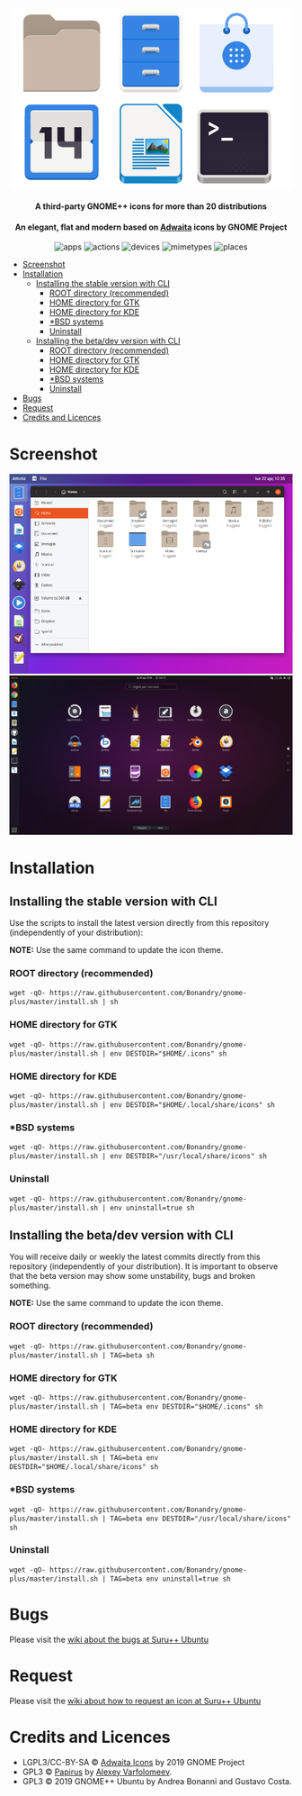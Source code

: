 <p align="center">
    <img src="images/logo.svg" alt="Logotype">
</p>

<h4 align="center">A third-party GNOME++ icons for more than 20 distributions </h4>
<h4 align="center">An elegant, flat and modern based on <a href="https://github.com/GNOME/adwaita-icon-theme">Adwaita</a> icons by GNOME Project</h4>

<p align="center">
  <img alt="apps" src="https://img.shields.io/badge/apps_icons-2170%2B-3584e4.svg?style=popout-square&logo=https://raw.githubusercontent.com/Bonandry/gnome-plus/master/gnome.svg?&colorA=a89888"/>
  <img alt="actions" src="https://img.shields.io/badge/actions_icons-920%2B-3584e4.svg?style=popout-square&logo=gnome?&colorA=a89888"/>
  <img alt="devices" src="https://img.shields.io/badge/devices_icons-80%2B-3584e4.svg?style=popout-square&logo=gnome?&colorA=a89888"/>
  <img alt="mimetypes" src="https://img.shields.io/badge/mimetypes_icons-610%2B-3584e4.svg?style=popout-square&logo=gnome?&colorA=a89888"/>
  <img alt="places" src="https://img.shields.io/badge/places_icons-70%2B-3584e4.svg?style=popout-square&logo=gnome?&colorA=a89888"/>
</p>

- [Screenshot](#screenshot)
- [Installation](#installation)
  - [Installing the stable version with CLI](#installing-the-stable-version-with-cli)
    - [ROOT directory (recommended)](#root-directory-recommended)
    - [HOME directory for GTK](#home-directory-for-gtk)
    - [HOME directory for KDE](#home-directory-for-kde)
    - [\*BSD systems](#bsd-systems)
    - [Uninstall](#uninstall)
  - [Installing the beta/dev version with CLI](#installing-the-betadev-version-with-cli)
    - [ROOT directory (recommended)](#root-directory-recommended-1)
    - [HOME directory for GTK](#home-directory-for-gtk-1)
    - [HOME directory for KDE](#home-directory-for-kde-1)
    - [\*BSD systems](#bsd-systems-1)
    - [Uninstall](#uninstall-1)
- [Bugs](#bugs)
- [Request](#request)
- [Credits and Licences](#credits-and-licences)

# Screenshot

![Screenshot 1](images/screenshot1.png)
![Screenshot 2](images/screenshot2.png)

# Installation

## Installing the stable version with CLI

Use the scripts to install the latest version directly from this repository (independently of your distribution):

**NOTE:** Use the same command to update the icon theme.

### ROOT directory (recommended)

```
wget -qO- https://raw.githubusercontent.com/Bonandry/gnome-plus/master/install.sh | sh
```

### HOME directory for GTK

```
wget -qO- https://raw.githubusercontent.com/Bonandry/gnome-plus/master/install.sh | env DESTDIR="$HOME/.icons" sh
```

### HOME directory for KDE

```
wget -qO- https://raw.githubusercontent.com/Bonandry/gnome-plus/master/install.sh | env DESTDIR="$HOME/.local/share/icons" sh
```

### \*BSD systems

```
wget -qO- https://raw.githubusercontent.com/Bonandry/gnome-plus/master/install.sh | env DESTDIR="/usr/local/share/icons" sh
```

### Uninstall

```
wget -qO- https://raw.githubusercontent.com/Bonandry/gnome-plus/master/install.sh | env uninstall=true sh
```

## Installing the beta/dev version with CLI

You will receive daily or weekly the latest commits directly from this repository (independently of your distribution). It is important to observe that the beta version may show some unstability, bugs and broken something. 

**NOTE:** Use the same command to update the icon theme.

### ROOT directory (recommended)

```
wget -qO- https://raw.githubusercontent.com/Bonandry/gnome-plus/master/install.sh | TAG=beta sh
```

### HOME directory for GTK

```
wget -qO- https://raw.githubusercontent.com/Bonandry/gnome-plus/master/install.sh | TAG=beta env DESTDIR="$HOME/.icons" sh
```

### HOME directory for KDE

```
wget -qO- https://raw.githubusercontent.com/Bonandry/gnome-plus/master/install.sh | TAG=beta env DESTDIR="$HOME/.local/share/icons" sh
```

### \*BSD systems

```
wget -qO- https://raw.githubusercontent.com/Bonandry/gnome-plus/master/install.sh | TAG=beta env DESTDIR="/usr/local/share/icons" sh
```

### Uninstall

```
wget -qO- https://raw.githubusercontent.com/Bonandry/gnome-plus/master/install.sh | TAG=beta env uninstall=true sh
```
# Bugs

Please visit the [wiki about the bugs at Suru++ Ubuntu](https://github.com/Bonandry/suru-plus-ubuntu/wiki)

# Request

Please visit the [wiki about how to request an icon at Suru++ Ubuntu](https://github.com/Bonandry/suru-plus-ubuntu/wiki/Report)

# Credits and Licences

* LGPL3/CC-BY-SA © <a href="https://github.com/GNOME/adwaita-icon-theme">Adwaita Icons</a> by 2019 GNOME Project
* GPL3 © [Papirus](https://github.com/PapirusDevelopmentTeam/) by [Alexey Varfolomeev](https://github.com/varlesh).
* GPL3 © 2019 GNOME++ Ubuntu by Andrea Bonanni and Gustavo Costa.